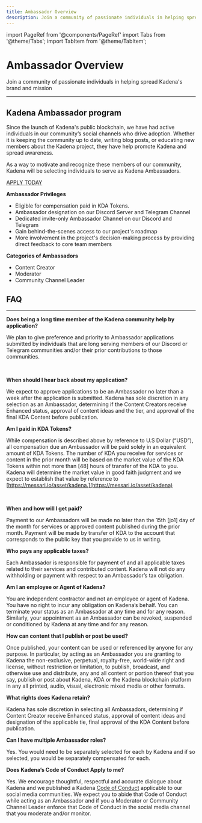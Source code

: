 ```yaml
---
title: Ambassador Overview
description: Join a community of passionate individuals in helping spread Kadena's brand and mission
---
```


import PageRef from '@components/PageRef'
import Tabs from '@theme/Tabs';
import TabItem from '@theme/TabItem';

# Ambassador Overview

Join a community of passionate individuals in helping spread Kadena's brand and mission

---

## **Kadena Ambassador program**

Since the launch of Kadena's public blockchain, we have had active individuals in our community’s social channels who drive adoption. Whether it is keeping the community up to date, writing blog posts, or educating new members about the Kadena project, they have help promote Kadena and spread awareness.

As a way to motivate and recognize these members of our community, Kadena will be selecting individuals to serve as Kadena Ambassadors.

[APPLY TODAY](http://bit.ly/KDAAmbForm)

**Ambassador Privileges**

- Eligible for compensation paid in KDA Tokens.
- Ambassador designation on our Discord Server and Telegram Channel
- Dedicated invite-only Ambassador Channel on our Discord and Telegram
- Gain behind-the-scenes access to our project's roadmap
- More involvement in the project's decision-making process by providing direct feedback to core team members

**Categories of Ambassadors**

- Content Creator​
- Moderator
- Community Channel Leader

## **FAQ**

---

**Does being a long time member of the Kadena community help by application?**

&#x20;We plan to give preference and priority to Ambassador applications submitted by individuals that are long serving members of our Discord or Telegram communities and/or their prior contributions to those communities.

​

**When should I hear back about my application?**

&#x20;We expect to approve applications to be an Ambassador no later than a week after the application is submitted. Kadena has sole discretion in any selection as an Ambassador, determining if the Content Creators receive Enhanced status, approval of content ideas and the tier, and approval of the final KDA Content before publication.

&#x20;

**Am I paid in KDA Tokens?**

​While compensation is described above by reference to U.S Dollar (“USD”), all compensation due an Ambassador will be paid solely in an equivalent amount of KDA Tokens. The number of KDA you receive for services or content in the prior month will be based on the market value of the KDA Tokens within not more than \[48] hours of transfer of the KDA to you. Kadena will determine the market value in good faith judgment and we expect to establish that value by reference to [https://messari.io/asset/kadena.](https://messari.io/asset/kadena)

​

**When and how will I get paid?**

&#x20;Payment to our Ambassadors will be made no later than the 15th \[jo1] day of the month for services or approved content published during the prior month. Payment will be made by transfer of KDA to the account that corresponds to the public key that you provide to us in writing.

&#x20;

**Who pays any applicable taxes?**

&#x20;Each Ambassador is responsible for payment of and all applicable taxes related to their services and contributed content. Kadena will not do any withholding or payment with respect to an Ambassador’s tax obligation.

&#x20;

**Am I an employee or Agent of Kadena?**

​You are independent contractor and not an employee or agent of Kadena. You have no right to incur any obligation on Kadena’s behalf. You can terminate your status as an Ambassador at any time and for any reason. Similarly, your appointment as an Ambassador can be revoked, suspended or conditioned by Kadena at any time and for any reason.

&#x20;

**How can content that I publish or post be used?**

Once published, your content can be used or referenced by anyone for any purpose. In particular, by acting as an Ambassador you are granting to Kadena the non-exclusive, perpetual, royalty-free, world-wide right and license, without restriction or limitation, to publish, broadcast, and otherwise use and distribute, any and all content or portion thereof that you say, publish or post about Kadena, KDA or the Kadena blockchain platform in any all printed, audio, visual, electronic mixed media or other formats.&#x20;

&#x20;

**What rights does Kadena retain?**

Kadena has sole discretion in selecting all Ambassadors, determining if Content Creator receive Enhanced status, approval of content ideas and designation of the applicable tie, final approval of the KDA Content before publication. &#x20;

&#x20;

**Can I have multiple Ambassador roles?**

Yes. You would need to be separately selected for each by Kadena and if so selected, you would be separately compensated for each.

&#x20;

**Does Kadena’s Code of Conduct Apply to me?**

Yes. We encourage thoughtful, respectful and accurate dialogue about Kadena and we published a Kadena [Code of Conduct](https://docs.kadena.io/contribute/code-of-conduct) applicable to our social media communities. We expect you to abide that Code of Conduct while acting as an Ambassador and if you a Moderator or Community Channel Leader enforce that Code of Conduct in the social media channel that you moderate and/or monitor.
